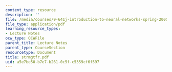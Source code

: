 ```yaml
---
content_type: resource
description: ''
file: /media/courses/9-641j-introduction-to-neural-networks-spring-2005/a5e7be50b7e7b2610c5fc5359cf6f597_strmgtfr.pdf
file_type: application/pdf
learning_resource_types:
- Lecture Notes
ocw_type: OCWFile
parent_title: Lecture Notes
parent_type: CourseSection
resourcetype: Document
title: strmgtfr.pdf
uid: a5e7be50-b7e7-b261-0c5f-c5359cf6f597
---
```

